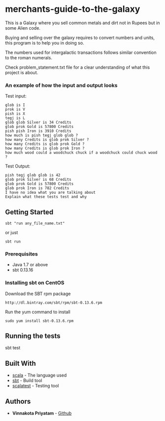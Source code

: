 # merchants-guide-to-the-galaxy

This is a Galaxy where you sell common metals and dirt not in Rupees but in some Alien code.

Buying and selling over the galaxy requires to convert numbers and units, this program is to help you in doing so.
 
The numbers used for intergalactic transactions follows similar convention to the roman numerals.

Check problem_statement.txt file for a clear understanding of what this project is about.

### An example of how the input and output looks

Test input:
```
glob is I
prok is V
pish is X
tegj is L
glob glob Silver is 34 Credits
glob prok Gold is 57800 Credits
pish pish Iron is 3910 Credits
how much is pish tegj glob glob ?
how many Credits is glob prok Silver ?
how many Credits is glob prok Gold ?
how many Credits is glob prok Iron ?
how much wood could a woodchuck chuck if a woodchuck could chuck wood ?
```
Test Output:
```
pish tegj glob glob is 42
glob prok Silver is 68 Credits
glob prok Gold is 57800 Credits
glob prok Iron is 782 Credits
I have no idea what you are talking about
Explain what these tests test and why
```

## Getting Started
```
sbt "run any_file_name.txt"
```
or just <br>
```
sbt run
```
### Prerequisites

* Java 1.7 or above
* sbt 0.13.16

### Installing sbt on CentOS

Download the SBT rpm package
```
http://dl.bintray.com/sbt/rpm/sbt-0.13.6.rpm
```
Run the yum command to install
```
sudo yum install sbt-0.13.6.rpm
```

## Running the tests

sbt test

## Built With

* [scala](http://docs.scala-lang.org/) - The language used
* [sbt](http://www.scala-sbt.org/0.13/docs/index.html) - Build tool
* [scalatest](http://www.scalatest.org/) - Testing tool

## Authors

* **Vinnakota Priyatam** - [Github](https://github.com/priyathamv)